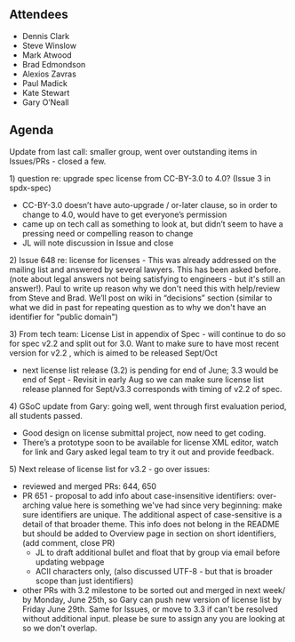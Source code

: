 ## Attendees

  - Dennis Clark
  - Steve Winslow
  - Mark Atwood
  - Brad Edmondson
  - Alexios Zavras
  - Paul Madick
  - Kate Stewart
  - Gary O’Neall

## Agenda

Update from last call: smaller group, went over outstanding items in
Issues/PRs - closed a few.

1\) question re: upgrade spec license from CC-BY-3.0 to 4.0? (Issue 3 in
spdx-spec)

  - CC-BY-3.0 doesn’t have auto-upgrade / or-later clause, so in order
    to change to 4.0, would have to get everyone’s permission
  - came up on tech call as something to look at, but didn’t seem to
    have a pressing need or compelling reason to change
  - JL will note discussion in Issue and close

2\) Issue 648 re: license for licenses - This was already addressed on
the mailing list and answered by several lawyers. This has been asked
before. (note about legal answers not being satisfying to engineers -
but it's still an answer\!). Paul to write up reason why we don't need
this with help/review from Steve and Brad. We’ll post on wiki in
“decisions” section (similar to what we did in past for repeating
question as to why we don't have an identifier for "public domain")

3\) From tech team: License List in appendix of Spec - will continue to
do so for spec v2.2 and split out for 3.0. Want to make sure to have
most recent version for v2.2 , which is aimed to be released Sept/Oct

  - next license list release (3.2) is pending for end of June; 3.3
    would be end of Sept - Revisit in early Aug so we can make sure
    license list release planned for Sept/v3.3 corresponds with timing
    of v2.2 of spec.

4\) GSoC update from Gary: going well, went through first evaluation
period, all students passed.

  - Good design on license submittal project, now need to get coding.
  - There’s a prototype soon to be available for license XML editor,
    watch for link and Gary asked legal team to try it out and provide
    feedback.

5\) Next release of license list for v3.2 - go over issues:

  - reviewed and merged PRs: 644, 650
  - PR 651 - proposal to add info about case-insensitive identifiers:
    over-arching value here is something we've had since very beginning:
    make sure identifiers are unique. The additional aspect of
    case-sensitive is a detail of that broader theme. This info does not
    belong in the README but should be added to Overview page in section
    on short identifiers, (add comment, close PR)
      - JL to draft additional bullet and float that by group via email
        before updating webpage
      - ACII characters only, (also discussed UTF-8 - but that is
        broader scope than just identifiers)
  - other PRs with 3.2 milestone to be sorted out and merged in next
    week/ by Monday, June 25th, so Gary can push new version of license
    list by Friday June 29th. Same for Issues, or move to 3.3 if can't
    be resolved without additional input. please be sure to assign any
    you are looking at so we don't overlap.
